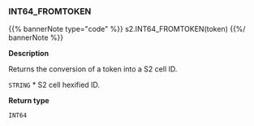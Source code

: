### INT64_FROMTOKEN

{{% bannerNote type="code" %}}
s2.INT64_FROMTOKEN(token)
{{%/ bannerNote %}}

**Description**

Returns the conversion of a token into a S2 cell ID.

`STRING` * S2 cell hexified ID.

**Return type**

`INT64`


